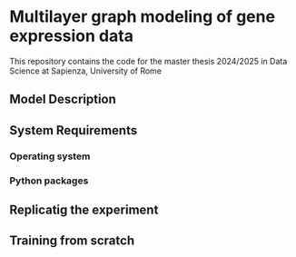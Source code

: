 # Multilayer graph modeling of gene expression data
This repository contains the code for the master thesis 2024/2025 in Data Science at Sapienza, University of Rome

## Model Description

## System Requirements

### Operating system 

### Python packages

## Replicatig the experiment

## Training from scratch 
